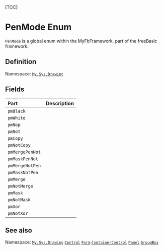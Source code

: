 [TOC]
# PenMode Enum
`PenMode` is a global enum within the MyFbFramework, part of the freeBasic framework.

## Definition
Namespace: [`My.Sys.Drawing`](My.Sys.Drawing.md)
## Fields
|Part|Description|
| :------------ | :------------ |
|`pmBlack`|||
|`pmWhite`|||
|`pmNop`|||
|`pmNot`|||
|`pmCopy`|||
|`pmNotCopy`|||
|`pmMergePenNot`|||
|`pmMaskPenNot`|||
|`pmMergeNotPen`|||
|`pmMaskNotPen`|||
|`pmMerge`|||
|`pmNotMerge`|||
|`pmMask`|||
|`pmNotMask`|||
|`pmXor`|||
|`pmNotXor`|||
## See also
Namespace: [`My.Sys.Drawing`](My.Sys.Drawing.md)
[`Control`](Control.md)
[`Form`](Form.md)
[`ContainerControl`](ContainerControl.md)
[`Panel`](Panel.md)
[`GroupBox`](GroupBox.md)
